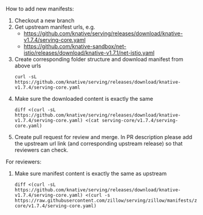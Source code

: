 How to add new manifests:

1. Checkout a new branch
2. Get upstream manifest urls, e.g.
    - https://github.com/knative/serving/releases/download/knative-v1.7.4/serving-core.yaml
    - https://github.com/knative-sandbox/net-istio/releases/download/knative-v1.7.1/net-istio.yaml
3. Create corresponding folder structure and download manifest from above urls
    ``` 
    curl -sL https://github.com/knative/serving/releases/download/knative-v1.7.4/serving-core.yaml
    ```
4. Make sure the downloaded content is exactly the same
    ```
    diff <(curl -sL https://github.com/knative/serving/releases/download/knative-v1.7.4/serving-core.yaml) <(cat serving-core/v1.7.4/serving-core.yaml)
    ```
5. Create pull request for review and merge. In PR description please add the upstream url link (and corresponding upstream release) so that reviewers can check.


For reviewers:
1. Make sure manifest content is exactly the same as upstream
    ```
    diff <(curl -sL https://github.com/knative/serving/releases/download/knative-v1.7.4/serving-core.yaml) <(curl -s https://raw.githubusercontent.com/zillow/serving/zillow/manifests/zillow/serving-core/v1.7.4/serving-core.yaml)
    ```

